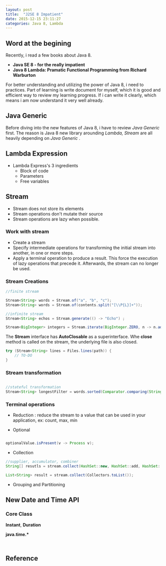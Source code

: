 ```yaml
---
layout: post
title:  "J2SE 8 Impatient"
date: 2015-12-15 23:11:27
categories: Java 8, Lambda
---
```


## Word at the begining
Recently, i read a few books about Java 8. 
* __Java SE 8 - for the really impatient__ 
* __Java 8 Lambda: Pramatic Functional Programming from Richard Warburton__

For better understanding and utilizing the power of Java 8, i need to practices. Part of learning is write document for myself, which it is good and efficient way to review my learning progress. If i can write it clearly, which means i am now understand it very well already.

## Java Generic
Before diving into the new features of Java 8, i have to review _Java Generic_ first. The reason is Java 8 new library arounding _Lambda, Stream_ are all heavily depending on _Java Generic_ .



## Lambda Expression

- Lambda Express's 3 ingredients
	- Block of code
	- Parameters
	- Free variables


## Stream

- Stream does not store its elements
- Stream operations don't mutate their source
- Stream operations are lazy when possible.



### Work with stream
- Create a stream
- Specify intermediate operations for transforming the initial stream into another, in one or more steps.
- Apply a terminal operation to produce a result. This force the execution of lazy operations that precede it. Afterwards, the stream can no longer be used.


### Stream Creations

```java
//finite stream

Stream<String> words = Stream.of("a", "b", "c");
Stream<String> words = Stream.of(contents.split("[\\P{L}]+"));

//infinite stream
Stream<String> echos = Stream.generate(() -> "Echo") ;

Stream<BigInteger> integers = Stream.iterate(BigInteger.ZERO, n -> n.add(Integer.ONE));

```

The __Stream__ interface has __AutoClosable__ as a superinterface. Whe __close__ method is called on the stream, the underlying file is also closed.

```java
try (Stream<String> lines = Files.lines(path)) {
	// TO-DO
}
```

### Stream transformation

```java

//stateful transformation
Stream<String> longestFilter = words.sorted(Comparator.comparing(String::length).reversed());

```

### Terminal operations 

- Reduction : reduce the stream to a value that can be used in your application, ex: count, max, min


- Optional

```java

optionalValue.isPresent(v -> Process v);

```

- Collection

```java
//supplier, accumulator, combiner
String[] resutls = stream.collect(HashSet::new, HashSet::add, HashSet::addAll);

List<String> result = stream.collect(Collectors.toList());
```


- Grouping and Partitioning


## New Date and Time API

### Core Class
__Instant__, __Duration__

__java.time.*__

```java



```
## Reference

